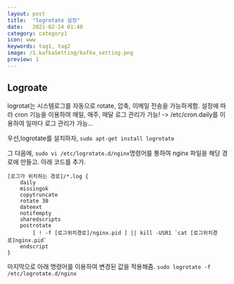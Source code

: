 ```yaml
---
layout: post
title:  "logrotate 설정"
date:   2021-02-24 01:40
category: category1
icon: www
keywords: tag1, tag2
image: /1.kafkaSetting/kafka_setting.png
preview: 1
---
```


## Logroate
logrotat는 시스템로그를 자동으로 rotate, 압축, 이메일 전송을 가능하게함. 설정에 따라 cron 기능을 이용하여 매일, 매주, 매달 로그 관리가 가능!
-> /etc/cron.daily를 이용하여 일마다 로그 관리가 가능...

우선,logrotate를 설치하자,
`sudo apt-get install logrotate`


그 다음에, `sudo vi /etc/logrotate.d/nginx`명령어를 통하여 nginx 파일을 해당 경로에 만들고. 아래 코드를 추가.

~~~
[로그가 위치하는 경로]/*.log {
    daily
    missingok
    copytruncate
    rotate 30
    dateext
    notifempty
    sharedscripts
    postrotate
        [ ! -f [로그위치경로]/nginx.pid ] || kill -USR1 `cat [로그위치경로]nginx.pid`
    endscript
}
~~~

마지막으로 아래 명령어를 이용하여 변경된 값을 적용해줌.
`sudo logrotate -f /etc/logrotate.d/nginx` 
